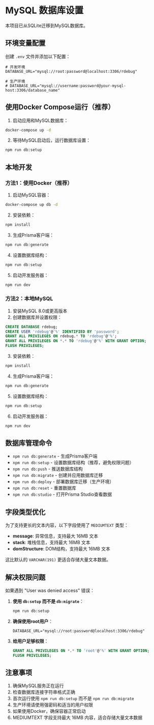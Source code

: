 # MySQL 数据库设置

本项目已从SQLite迁移到MySQL数据库。

## 环境变量配置

创建 `.env` 文件并添加以下配置：

```env
# 开发环境
DATABASE_URL="mysql://root:password@localhost:3306/rdebug"

# 生产环境
# DATABASE_URL="mysql://username:password@your-mysql-host:3306/database_name"
```

## 使用Docker Compose运行（推荐）

1. 启动应用和MySQL数据库：
```bash
docker-compose up -d
```

2. 等待MySQL启动后，运行数据库设置：
```bash
npm run db:setup
```

## 本地开发

### 方法1：使用Docker（推荐）

1. 启动MySQL容器：
```bash
docker-compose up db -d
```

2. 安装依赖：
```bash
npm install
```

3. 生成Prisma客户端：
```bash
npm run db:generate
```

4. 设置数据库结构：
```bash
npm run db:setup
```

5. 启动开发服务器：
```bash
npm run dev
```

### 方法2：本地MySQL

1. 安装MySQL 8.0或更高版本
2. 创建数据库并设置权限：
```sql
CREATE DATABASE rdebug;
CREATE USER 'rdebug'@'%' IDENTIFIED BY 'password';
GRANT ALL PRIVILEGES ON rdebug.* TO 'rdebug'@'%';
GRANT ALL PRIVILEGES ON *.* TO 'rdebug'@'%' WITH GRANT OPTION;
FLUSH PRIVILEGES;
```

3. 安装依赖：
```bash
npm install
```

4. 生成Prisma客户端：
```bash
npm run db:generate
```

5. 设置数据库结构：
```bash
npm run db:setup
```

6. 启动开发服务器：
```bash
npm run dev
```

## 数据库管理命令

- `npm run db:generate` - 生成Prisma客户端
- `npm run db:setup` - 设置数据库结构（推荐，避免权限问题）
- `npm run db:push` - 推送数据库结构
- `npm run db:migrate` - 创建并应用数据库迁移
- `npm run db:deploy` - 部署数据库迁移（生产环境）
- `npm run db:reset` - 重置数据库
- `npm run db:studio` - 打开Prisma Studio查看数据

## 字段类型优化

为了支持更长的文本内容，以下字段使用了 `MEDIUMTEXT` 类型：

- **message**: 异常信息，支持最大 16MB 文本
- **stack**: 堆栈信息，支持最大 16MB 文本  
- **domStructure**: DOM结构，支持最大 16MB 文本

这比默认的 `VARCHAR(191)` 更适合存储大量文本数据。

## 解决权限问题

如果遇到 "User was denied access" 错误：

1. **使用 `db:setup` 而不是 `db:migrate`**：
   ```bash
   npm run db:setup
   ```

2. **确保使用root用户**：
   ```env
   DATABASE_URL="mysql://root:password@localhost:3306/rdebug"
   ```

3. **给用户足够权限**：
   ```sql
   GRANT ALL PRIVILEGES ON *.* TO 'root'@'%' WITH GRANT OPTION;
   FLUSH PRIVILEGES;
   ```

## 注意事项

1. 确保MySQL服务正在运行
2. 检查数据库连接字符串格式正确
3. 首次运行使用 `npm run db:setup` 而不是 `npm run db:migrate`
4. 生产环境请使用强密码和适当的用户权限
5. 如果使用Docker，确保容器正常启动
6. MEDIUMTEXT 字段支持最大 16MB 内容，适合存储大量文本数据 